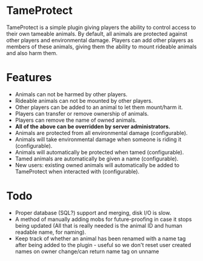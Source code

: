 # TameProtect
TameProtect is a simple plugin giving players the ability to control access to their own tameable animals. By default, all animals are protected against other players and environmental damage. Players can add other players as members of these animals, giving them the ability to mount rideable animals and also harm them.

# Features

- Animals can not be harmed by other players.
- Rideable animals can not be mounted by other players.
- Other players can be added to an animal to let them mount/harm it.
- Players can transfer or remove ownership of animals.
- Players can remove the name of owned animals.
- **All of the above can be overridden by server administrators.**
- Animals are protected from all environmental damage (configurable).
- Animals will take environmental damage when someone is riding it (configurable).
- Animals will automatically be protected when tamed (configurable).
- Tamed animals are automatically be given a name (configurable).
- New users: existing owned animals will automatically be added to TameProtect when interacted with (configurable).


# Todo

- Proper database (SQL?) support and merging, disk I/O is slow.
- A method of manually adding mobs for future-proofing in case it stops being updated (All that is really needed is the animal ID and human readable name, for naming).
- Keep track of whether an animal has been renamed with a name tag after being added to the plugin - useful so we don't reset user created names on owner change/can return name tag on unname